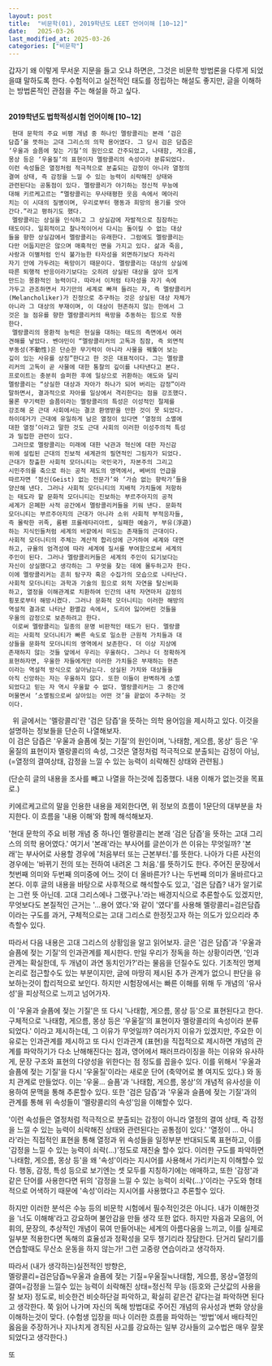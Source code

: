 ```yaml
---
layout: post
title:  "비문학(01), 2019학년도 LEET 언어이해 [10~12]"
date:   2025-03-26
last_modified_at: 2025-03-26
categories: ["비문학"]
---
```


갑자기 왜 이렇게 무서운 지문을 들고 오냐 하면은, 그것은 비문학 방법론을 다루게 되었을떄 말하도록 한다. 수험적이고 실전적인 태도를 정립하는 해설도 좋지만, 글을 이해하는 방법론적인 관점을 주는 해설을 하고 싶다.<br><br>

**2019학년도 법학적성시험 언어이해 [10~12]**

<pre>
<code>&nbsp;현대 문학의 주요 비평 개념 중 하나인 멜랑콜리는 본래 ‘검은
담즙’을 뜻하는 고대 그리스의 의학 용어였다. 그 당시 검은 담즙은
‘우울과 슬픔에 젖는 기질’의 원인으로 간주되었고, 나태함, 게으름,
몽상 등은 ‘우울질’의 표현이자 멜랑콜리의 속성이라 분류되었다.
이런 속성들은 열정처럼 적극적으로 분출되는 감정이 아니라 열정의
결여 상태, 즉 감정을 느낄 수 있는 능력이 쇠락해진 상태와
관련된다는 공통점이 있다. 멜랑콜리가 야기하는 정신적 무능에
대해 키르케고르는 “멜랑콜리는 무사태평한 웃음 속에서 메아리
치는 이 시대의 질병이며, 우리로부터 행동과 희망의 용기를 앗아
간다.”라고 평하기도 했다.
&nbsp;멜랑콜리는 상실을 인식하고 그 상실감에 자발적으로 침잠하는
태도이다. 일회적이고 찰나적이어서 다시는 돌이킬 수 없는 대상
들을 향한 상실감에서 멜랑콜리는 유래한다. 그럼에도 멜랑콜리는
다만 어둡지만은 않으며 매혹적인 면을 가지고 있다. 삶과 죽음,
사랑과 이별처럼 인식 불가능한 타자성을 외면하기보다 차라리
자기 안에 가두려는 욕망이기 때문이다. 멜랑콜리는 대상의 상실에
따른 퇴행적 반응이라기보다는 오히려 상실된 대상을 살아 있게
만드는 몽환적인 능력이다. 따라서 이처럼 타자성을 자기 속에
가두고 관조하면서 자기만의 세계로 빠져 들려는 자, 즉 멜랑콜리커
(Melancholiker)가 진정으로 추구하는 것은 상실된 대상 자체가
아니라 그 대상의 부재이며, 이 대상이 현존하지 않는 한에서 그
것은 늘 점유를 향한 멜랑콜리커의 욕망을 추동하는 힘으로 작용
한다.
&nbsp;멜랑콜리의 몽환적 능력은 현실을 대하는 태도의 측면에서 여러
견해를 낳았다. 벤야민이 “멜랑콜리커의 고독과 침잠, 즉 외면적
부동성(不動性)은 단순한 무기력이 아니라 사물을 꿰뚫어 보는
깊이 있는 사유를 상징”한다고 한 것은 대표적이다. 그는 멜랑콜
리커의 고독이 곧 사물에 대한 통찰의 깊이를 나타낸다고 본다.
프로이트는 충분히 슬퍼한 후에 일상으로 귀환하는 애도와 달리
멜랑콜리는 “상실한 대상과 자아가 하나가 되어 버리는 감정”이라
말하면서, 결과적으로 자아를 일상에서 격리한다는 점을 강조했다.
물론 무기력한 슬픔이라는 멜랑콜리의 특성은 이성적인 절제를
강조해 온 근대 사회에서는 결코 환영받을 만한 것이 못 되었다.
하이데거가 근대에 유일하게 남은 열정이 있다면 ‘열정의 소멸에
대한 열정’이라고 말한 것도 근대 사회의 이러한 이성주의적 특성
과 밀접한 관련이 있다.
&nbsp;그러므로 멜랑콜리는 미래에 대한 낙관과 혁신에 대한 자신감
위에 설립된 근대의 진보적 세계관의 필연적인 그림자가 되었다.
근대가 창출한 사회적 모더니티는 국민국가, 자본주의 그리고
시민주의를 축으로 하는 공적 제도의 영역에서, 베버의 언급을
따르자면 ‘정신(Geist) 없는 전문가’와 ‘가슴 없는 향락가’들을
양산해 낸다. 그러나 사회적 모더니티의 지배적 가치들에 저항하
는 태도라 할 문화적 모더니티는 진보하는 부르주아지의 공적
세계가 은폐한 사적 공간에서 멜랑콜리커들을 키워 낸다. 문화적
모더니티는 부르주아지의 근대가 아니라 소위 사회적 부적응자들,
즉 몰락한 귀족, 룸펜 프롤레타리아트, 실패한 예술가, 부유(浮遊)
하는 지식인들처럼 세계의 바깥에서 떠도는 존재들의 근대이다.
사회적 모더니티의 주체는 계산적 합리성에 근거하여 세계와 대면
하고, 규율의 엄격성에 따라 세계에 질서를 부여함으로써 세계의
주인이 된다. 그러나 멜랑콜리커들은 세계의 주인이 되기보다는
자신이 상실했다고 생각하는 그 무엇을 찾는 데에 몰두하고자 한다.
이에 멜랑콜리커는 흔히 탐구자 혹은 수집가의 모습으로 나타난다.
사회적 모더니티는 과학과 기술의 힘으로 외적 자연을 탈신비화
하고, 열정을 이해관계로 치환하여 인간의 내적 자연마저 감정의
횡포로부터 해방시켰다. 그러나 문화적 모더니티는 이러한 해방의
역설적 결과로 나타난 환멸감 속에서, 도리어 잃어버린 것들을
우울의 감정으로 보존하려고 한다.
&nbsp;이로써 멜랑콜리는 일종의 문명 비판적인 태도가 된다. 멜랑콜
리는 사회적 모더니티가 빠른 속도로 일소한 근원적 가치들과 대
상들을 문화적 모더니티의 영역에서 보존한다. 더 이상 지상에
존재하지 않는 것들 앞에서 우리는 우울하다. 그러나 더 정확하게
표현하자면, 우울한 자들에게만 이러한 가치들은 부재하는 현존
이라는 역설적 방식으로 살아남는다. 상실된 가치와 대상들을
아직 신앙하는 자는 우울하지 않다. 또한 이들이 완벽하게 소멸
되었다고 믿는 자 역시 우울할 수 없다. 멜랑콜리커는 그 중간에
머물면서 ‘소멸됨으로써 살아있는 어떤 것’을 끝없이 추구하는 것
이다.</code> 
</pre>

&nbsp; 위 글에서는 '멜랑콜리'란 '검은 담즙'을 뜻하는 의학 용어임을 제시하고 있다. 이것을 설명하는 정보들을 단순히 나열해보자.<br>
이 검은 담즙은 '우울과 슬픔에 젖는 기질'의 원인이며, '나태함, 게으름, 몽상' 등은 '우울질의 표현이자
멜랑콜리의 속성, 그것은 열정처럼 적극적으로 분출되는 감정이 아님,
(=열정의 결여상태, 감정을 느낄 수 있는 능력이 쇠락해진 상태와 관련됨.)<br>

(단순히 글의 내용을 조사를 빼고 나열을 하는것에 집중했다. 내용 이해가 없는것을 목표로.)

키에르케고르의 말을 인용한 내용을 제외한다면, 위 정보의 흐름이 1문단의 대부분을 차지한다. 이 흐름을 '내용 이해'와 함께 해석해보자.<br>

'현대 문학의 주요 비평 개념 중 하나인 멜랑콜리는 본래 ‘검은 담즙’을 뜻하는 고대 그리스의 의학 용어였다.' 여기서 '본래'라는 부사어를 글쓴이가 쓴 이유는 무엇일까? 
'본래'는 부사어로 사용할 경우에 '처음부터 또는 근본부터.'를 뜻한다. 나아가 다른 사전의 경우에는 '바뀌기 전의 또는 전하여 내려온 그 처음.'를 뜻하기도 한다. 주어진 문장에서 첫번째 의미와 두번째 의미중에 어느 것이 더 올바른가? 나는 두번째 의미가 올바르다고 본다. 이후 글의 내용을 바탕으로 사후적으로 해석할수도 있고, '검은 담즙? 내가 알기로는 그런 뜻 아닌데. 고대 그리스에나 그랬구나.'라는 배경지식으로 추론할수도 있겠지만, 무엇보다도 본질적인 근거는 '...용어 였다.'와 같이 '였다'를 사용해 멜랑콜리=검은담즙이라는 구도를 과거, 구체적으로는 고대 그리스로 한정짓고자 하는 의도가 있으리라 추측할수 있다.<br>

따라서 다음 내용은 고대 그리스의 상황임을 알고 읽어보자. 글은 '검은 담즙'과 '우울과 슬픔에 젖는 기질'의 인과관계를 제시한다. 만일 우리가 정독을 하는 상황이라면, '인과관계는 확실한데, 두 개념이 과연 동치인가?'라는 물음을 던질수도 있다. 기초적인 명제논리로 접근할수도 있는 부분이지만, 글에 마땅히 제시된 추가 관계가 없으니 판단을 유보하는것이 합리적으로 보인다. 하지만 시험장에서는 빠른 이해를 위해 두 개념의 '유사성'을 피상적으로 느끼고 넘어가자.<br>

이 '우울과 슬픔에 젖는 기질'은 또 다시 '나태함, 게으름, 몽상 등'으로 표현된다고 한다. 구체적으로 '나태함, 게으름,
몽상 등은 ‘우울질’의 표현이자 멜랑콜리의 속성이라 분류되었다.' 이라고 제시하는데, 그 이유가 무엇일까? 여러가지 이유가 있겠지만, 주요한 이유로는 인과관계를 제시하고 또 다시 인과관계 (표현)을 직접적으로 제시하면 개념의 관계를 파악하기가 다소 난해해진다는 점과, 영어에서 패러프라이징을 하는 이유와 유사하게, 문장 구조와 표현의 다양성을 위한다는 점 정도를 꼽을수 있다. 이를 위해서 '우울과 슬픔에 젖는 기질'을 다시 '우울질'이라는 새로운 단어 (축약어로 볼 여지도 있다.) 와 동치 관계로 만들었다. 이는 '우울... 슬픔'과 '나태함, 게으름, 몽상'의 개념적 유사성을 이용하여 문맥을 통해 추론할수 있다. 또한 '검은 담즙'과 '우울과 슬픔에 젖는 기질'과의 관계를 통해 위 속성들이 '멜랑콜리의 속성'임을 이해할수 있다.<br>

'이런 속성들은 열정처럼 적극적으로 분출되는 감정이 아니라 열정의 결여 상태, 즉 감정을 느낄 수 있는 능력이 쇠락해진 상태와 관련된다는 공통점이 있다.' '열정이 ... 아니라'라는 직접적인 표현을 통해 열정과 위 속성들을 일정부분 반대되도록 표현하고, 이를 '감정을 느낄 수 있는 능력이 쇠락(...)'정도로 재진술 할수 있다. 이러한 구도를 파악하면 '나태함, 게으름, 몽상 등'을 왜 '속성'이라는 지시어를 사용해서 가리키는지 이해할수 있다. 행동, 감정, 특성 등으로 보기엔는 셋 모두를 지칭하기에는 애매하고, 또한 '감정'과 같은 단어를 사용한다면 뒤의 '감정을 느낄 수 있는 능력이 쇠락(...)'이라는 구도와 형태적으로 어색하기 때문에 '속성'이라는 지시어를 사용했다고 추론할수 있다.<br>

하지만 이러한 분석은 수능 등의 비문학 시험에서 필수적인것은 아니다. 내가 이해한것을 '너도 이해해'라고 강요하며 불안감을 만들 생각 또한 없다. 하지만 자음과 모음의, 어휘의, 문장의, 추상적인 개념이 묶여 만들어내는 세계의 아름다움을 느끼고, 이를 실제로 일부분 적용한다면 독해의 효율성과 정확성을 모두 챙기리라 장담한다. 단거리 달리기를 연습할때도 무산소 운동을 하지 않는가! 그런 고중량 연습이라고 생각하자.<br>

따라서 (내가 생각하는)실전적인 방향은,<br>
멜랑콜리=검은담즙≒우울과 슬픔에 젖는 기질=우울질≒나태함, 게으름, 몽상=열정의 결여=감정을 느낄수 있는 능력이 쇠락해진 상태=정신적 무능 (등호와 근삿값의 사용을 잘 보자)
정도로, 비슷한건 비슷하단걸 파악하고, 확실히 같은건 같다는걸 파악하면 된다고 생각한다. 쭉 읽어 나가며 자신의 독해 방법대로 주어진 개념의 유사성과 변화 양상을 이해하는것이 맞다. (수험생 입장을 떠나 이러한 흐름을 파악하는 '방법'에서 배타적인 옳음을 주장하거나 지나치게 경직된 사고를 강요하는 일부 강사들의 교수법은 매우 잘못되었다고 생각한다.)

또 
